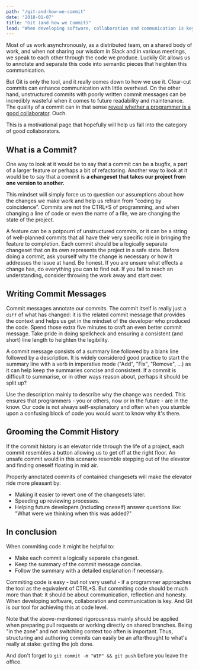 ```yaml
---
path: "/git-and-how-we-commit"
date: "2018-01-07"
title: "Git (and how we Commit)"
lead: "When developing software, collaboration and communication is key. And Git is our tool for achieving this at code level."
---
```


Most of us work asynchronously, as a distributed team, on a shared body of work, and when not sharing our wisdom in Slack and in various meetings, we speak to each other through the code we produce. Luckily Git allows us to annotate and separate this code into semantic pieces that heighten this communication.

But Git is only the tool, and it really comes down to how we use it. Clear-cut commits can enhance communication with little overhead. On the other hand, unstructured commits with poorly written commit messages can be incredibly wasteful when it comes to future readability and maintenance. The quality of a commit can in that sense [reveal whether a programmer is a good collaborator](http://who-t.blogspot.no/2009/12/on-commit-messages.html). Ouch.

This is a motivational page that hopefully will help us fall into the category of good collaborators.

## What is a Commit?

One way to look at it would be to say that a commit can be a bugfix, a part of a larger feature or perhaps a bit of refactoring. Another way to look at it would be to say that a commit is **a changeset that takes our project from one version to another.**

This mindset will simply force us to question our assumptions about how the changes we make work and help us refrain from "coding by coincidence". Commits are not the CTRL+S of programming, and when changing a line of code or even the name of a file, we are changing the state of the project.

A feature can be a potpourri of unstructured commits, or it can be a string of well-planned commits that all have their very specific role in bringing the feature to completion. Each commit should be a logically separate changeset that on its own represents the project in a safe state. Before doing a commit, ask yourself why the change is necessary or how it addresses the issue at hand. Be honest. If you are unsure what effects a change has, do everything you can to find out. If you fail to reach an understanding, consider throwing the work away and start over.

## Writing Commit Messages

Commit messages annotate our commits. The commit itself is really just a `diff` of what has changed: it is the related commit message that provides the context and helps us get in the mindset of the developer who produced the code. Spend those extra five minutes to craft an even better commit message. Take pride in doing spellcheck and ensuring a consistent (and short) line length to heighten the legibility.

A commit message consists of a summary line followed by a blank line followed by a description. It is widely considered good practice to start the summary line with a verb in imperative mode ("Add", "Fix", "Remove", ...) as it can help keep the summaries concise and consistent. If a commit is difficult to summarise, or in other ways reason about, perhaps it should be split up?

Use the description mainly to describe why the change was needed. This ensures that programmers - you or others, now or in the future - are in the know. Our code is not always self-explanatory and often when you stumble upon a confusing block of code you would want to know why it's there.

## Grooming the Commit History

If the commit history is an elevator ride through the life of a project, each commit resembles a button allowing us to get off at the right floor. An unsafe commit would in this scenario resemble stepping out of the elevator and finding oneself floating in mid air.

Properly annotated commits of contained changesets will make the elevator ride more pleasant by:

* Making it easier to revert one of the changesets later.
* Speeding up reviewing processes.
* Helping future developers (including oneself) answer questions like: "What were we thinking when this was added?"

## In conclusion

When commiting code it might be helpful to:

* Make each commit a logically separate changeset.
* Keep the summary of the commit message concise.
* Follow the summary with a detailed explanation if necessary.

Commiting code is easy - but not very useful - if a programmer approaches the tool as the equivalent of CTRL+S. But commiting code should be much more than that: it should be about communication, reflection and honesty. When developing software, collaboration and communication is key. And Git is our tool for achieving this at code level.

Note that the above-mentioned rigorousness mainly should be applied when preparing pull requests or working directly on shared branches. Being "in the zone" and not switching context too often is important. Thus, structuring and authoring commits can easily be an afterthought to what's really at stake: getting the job done.

And don't forget to `git commit -m "WIP" && git push` before you leave the office.
